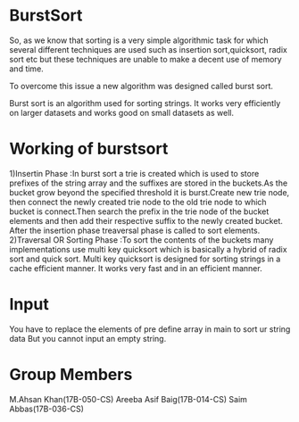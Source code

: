 # BurstSort
So, as we know that sorting is a very simple algorithmic task for which several different techniques are used such as insertion sort,quicksort, radix sort etc but these techniques are unable to make a decent use of memory and time.

To overcome this issue a new algorithm was designed called burst sort. 

Burst sort is an algorithm used for sorting strings. It works very efficiently on larger datasets and works good on small datasets as well.
# Working of burstsort
1)Insertin Phase :In burst sort a trie is created which is used to store prefixes of the string array and the suffixes are stored in the buckets.As the bucket grow beyond the specified threshold it is burst.Create new trie node, then connect the newly created trie node to the old trie node to which bucket is connect.Then search the prefix in the trie node of the bucket elements and then add their respective suffix to the newly created bucket. After the insertion phase treaversal phase is called to sort elements.
2)Traversal OR Sorting Phase :To sort the contents of the buckets many implementations use multi key quicksort which is basically a hybrid of radix sort and quick sort. Multi key quicksort is designed for sorting strings in a cache efficient manner. It works very fast and in an efficient manner.

# Input
You have to replace the elements of pre define array in main to sort ur string data But you cannot input an empty string.

# Group Members
M.Ahsan Khan(17B-050-CS)  Areeba Asif Baig(17B-014-CS)  Saim Abbas(17B-036-CS)
